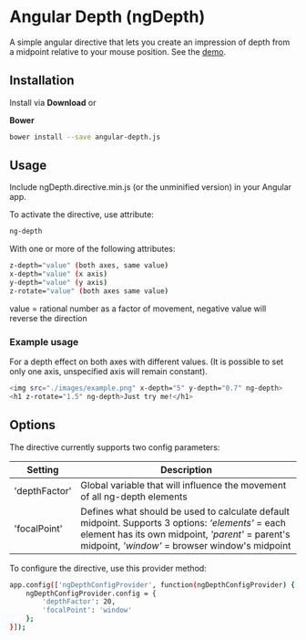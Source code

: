 Angular Depth (ngDepth)
====
A simple angular directive that lets you create an impression of depth from a midpoint relative to your mouse position.
See the [demo](http://www.ngdepth.matuspeciar.com).
## Installation

Install via __Download__ or

__Bower__
```bash
bower install --save angular-depth.js
```
## Usage
Include ngDepth.directive.min.js (or the unminified version) in your Angular app.

To activate the directive, use attribute:
```bash
ng-depth
```

With one or more of the following attributes:
```bash
z-depth="value" (both axes, same value)
x-depth="value" (x axis)
y-depth="value" (y axis)
z-rotate="value" (both axes same value)
```
value = rational number as a factor of movement, negative value will reverse the direction

### Example usage
For a depth effect on both axes with different values.
(It is possible to set only one axis, unspecified axis will remain constant).
```bash
<img src="./images/example.png" x-depth="5" y-depth="0.7" ng-depth>
<h1 z-rotate="1.5" ng-depth>Just try me!</h1>
```

## Options
The directive currently supports two config parameters:

| Setting | Description |
| --- | --- |
| 'depthFactor' | Global variable that will influence the movement of all ng-depth elements |
| 'focalPoint' | Defines what should be used to calculate default midpoint. Supports 3 options: *'elements'* = each element has its own midpoint, *'parent'* = parent's midpoint, *'window'* = browser window's midpoint|

To configure the directive, use this provider method:
```bash
app.config(['ngDepthConfigProvider', function(ngDepthConfigProvider) {
    ngDepthConfigProvider.config = {
        'depthFactor': 20,
        'focalPoint': 'window'
    };
}]);
```
